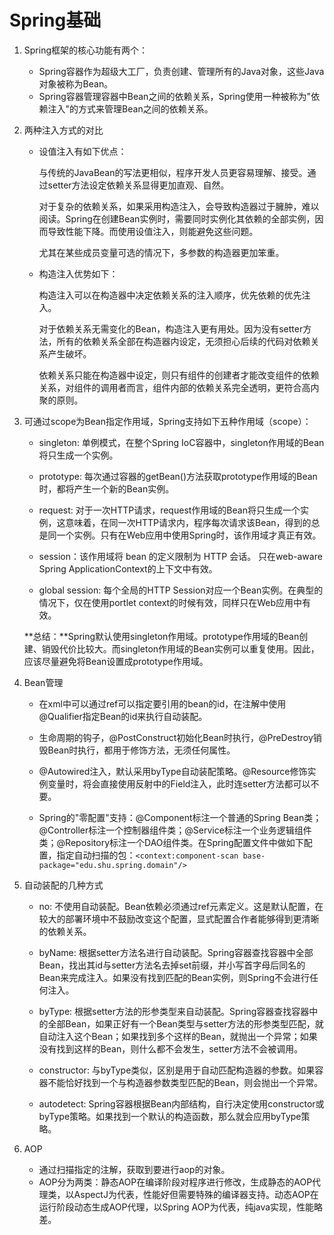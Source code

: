# Spring基础

1. Spring框架的核心功能有两个：

    - Spring容器作为超级大工厂，负责创建、管理所有的Java对象，这些Java对象被称为Bean。
    - Spring容器管理容器中Bean之间的依赖关系，Spring使用一种被称为"依赖注入"的方式来管理Bean之间的依赖关系。

2. 两种注入方式的对比

    - 设值注入有如下优点：

        与传统的JavaBean的写法更相似，程序开发人员更容易理解、接受。通过setter方法设定依赖关系显得更加直观、自然。

        对于复杂的依赖关系，如果采用构造注入，会导致构造器过于臃肿，难以阅读。Spring在创建Bean实例时，需要同时实例化其依赖的全部实例，因而导致性能下降。而使用设值注入，则能避免这些问题。

        尤其在某些成员变量可选的情况下，多参数的构造器更加笨重。

    - 构造注入优势如下：

        构造注入可以在构造器中决定依赖关系的注入顺序，优先依赖的优先注入。

        对于依赖关系无需变化的Bean，构造注入更有用处。因为没有setter方法，所有的依赖关系全部在构造器内设定，无须担心后续的代码对依赖关系产生破坏。

        依赖关系只能在构造器中设定，则只有组件的创建者才能改变组件的依赖关系，对组件的调用者而言，组件内部的依赖关系完全透明，更符合高内聚的原则。

3. 可通过scope为Bean指定作用域，Spring支持如下五种作用域（scope）：

    - singleton: 单例模式，在整个Spring IoC容器中，singleton作用域的Bean将只生成一个实例。

    - prototype: 每次通过容器的getBean()方法获取prototype作用域的Bean时，都将产生一个新的Bean实例。

    - request: 对于一次HTTP请求，request作用域的Bean将只生成一个实例，这意味着，在同一次HTTP请求内，程序每次请求该Bean，得到的总是同一个实例。只有在Web应用中使用Spring时，该作用域才真正有效。

    - session：该作用域将 bean 的定义限制为 HTTP 会话。 只在web-aware Spring ApplicationContext的上下文中有效。

    - global session: 每个全局的HTTP Session对应一个Bean实例。在典型的情况下，仅在使用portlet context的时候有效，同样只在Web应用中有效。

    **总结：**Spring默认使用singleton作用域。prototype作用域的Bean创建、销毁代价比较大。而singleton作用域的Bean实例可以重复使用。因此，应该尽量避免将Bean设置成prototype作用域。

4. Bean管理

    - 在xml中可以通过ref可以指定要引用的bean的id，在注解中使用@Qualifier指定Bean的id来执行自动装配。

    - 生命周期的钩子，@PostConstruct初始化Bean时执行，@PreDestroy销毁Bean时执行，都用于修饰方法，无须任何属性。

    - @Autowired注入，默认采用byType自动装配策略。@Resource修饰实例变量时，将会直接使用反射中的Field注入，此时连setter方法都可以不要。

    - Spring的"零配置"支持：@Component标注一个普通的Spring Bean类；@Controller标注一个控制器组件类；@Service标注一个业务逻辑组件类；@Repository标注一个DAO组件类。在Spring配置文件中做如下配置，指定自动扫描的包：`<context:component-scan base-package="edu.shu.spring.domain"/>`

5. 自动装配的几种方式

    - no: 不使用自动装配。Bean依赖必须通过ref元素定义。这是默认配置，在较大的部署环境中不鼓励改变这个配置，显式配置合作者能够得到更清晰的依赖关系。

    - byName: 根据setter方法名进行自动装配。Spring容器查找容器中全部Bean，找出其id与setter方法名去掉set前缀，并小写首字母后同名的Bean来完成注入。如果没有找到匹配的Bean实例，则Spring不会进行任何注入。

    - byType: 根据setter方法的形参类型来自动装配。Spring容器查找容器中的全部Bean，如果正好有一个Bean类型与setter方法的形参类型匹配，就自动注入这个Bean；如果找到多个这样的Bean，就抛出一个异常；如果没有找到这样的Bean，则什么都不会发生，setter方法不会被调用。

    - constructor: 与byType类似，区别是用于自动匹配构造器的参数。如果容器不能恰好找到一个与构造器参数类型匹配的Bean，则会抛出一个异常。

    - autodetect: Spring容器根据Bean内部结构，自行决定使用constructor或byType策略。如果找到一个默认的构造函数，那么就会应用byType策略。

6. AOP

    - 通过扫描指定的注解，获取到要进行aop的对象。
    - AOP分为两类：静态AOP在编译阶段对程序进行修改，生成静态的AOP代理类，以AspectJ为代表，性能好但需要特殊的编译器支持。动态AOP在运行阶段动态生成AOP代理，以Spring AOP为代表，纯java实现，性能略差。